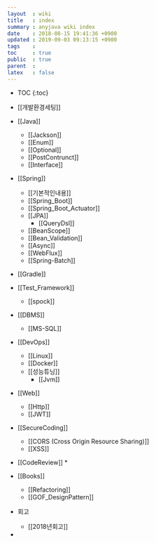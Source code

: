 ```yaml
---
layout  : wiki
title   : index
summary : anyjava wiki index 
date    : 2018-08-15 19:41:36 +0900
updated : 2019-09-03 09:13:15 +0900
tags    :
toc     : true
public  : true
parent  :
latex   : false
---
```

* TOC
{:toc}

* [[개발환경세팅]]
* [[Java]]
	* [[Jackson]] 
	* [[Enum]]
	* [[Optional]]
	* [[PostContrunct]]
	* [[Interface]]
* [[Spring]]
	* [[기본적인내용]] 
	* [[Spring_Boot]]
	* [[Spring_Boot_Actuator]]
	* [[JPA]] 
		* [[QueryDsl]]
	* [[BeanScope]]
	* [[Bean_Validation]]
	* [[Async]]
	* [[WebFlux]]
	* [[Spring-Batch]]
* [[Gradle]]
* [[Test_Framework]]
  * [[spock]] 
* [[DBMS]] 
	* [[MS-SQL]] 
* [[DevOps]]
	* [[Linux]]
	* [[Docker]]
	* [[성능튜닝]]
		* [[Jvm]] 
* [[Web]]
	* [[Http]]
  * [[JWT]]
* [[SecureCoding]] 
	* [[CORS (Cross Origin Resource Sharing)]]
	* [[XSS]]
* [[CodeReview]]
	*  

* [[Books]]
	* [[Refactoring]] 
	* [[GOF_DesignPattern]]
* 회고
	* [[2018년회고]] 
* 
